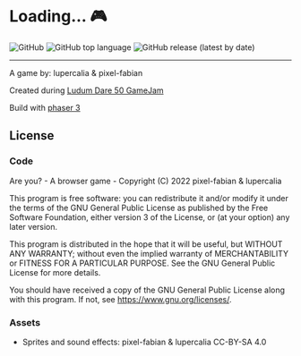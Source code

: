 # Loading... 🎮

![GitHub](https://img.shields.io/github/license/pixel-fabian/loading?style=flat-square)
![GitHub top language](https://img.shields.io/github/languages/top/pixel-fabian/loading?style=flat-square)
![GitHub release (latest by date)](https://img.shields.io/github/v/release/pixel-fabian/loading?style=flat-square)

---

A game by: lupercalia & pixel-fabian

Created during [Ludum Dare 50 GameJam](https://ldjam.com/events/ludum-dare/50)

Build with [phaser 3](https://phaser.io/)

## License

### Code

Are you? - A browser game -
Copyright (C) 2022 pixel-fabian & lupercalia

This program is free software: you can redistribute it and/or modify
it under the terms of the GNU General Public License as published by
the Free Software Foundation, either version 3 of the License, or
(at your option) any later version.

This program is distributed in the hope that it will be useful,
but WITHOUT ANY WARRANTY; without even the implied warranty of
MERCHANTABILITY or FITNESS FOR A PARTICULAR PURPOSE. See the
GNU General Public License for more details.

You should have received a copy of the GNU General Public License
along with this program. If not, see <https://www.gnu.org/licenses/>.

### Assets

- Sprites and sound effects: pixel-fabian & lupercalia CC-BY-SA 4.0